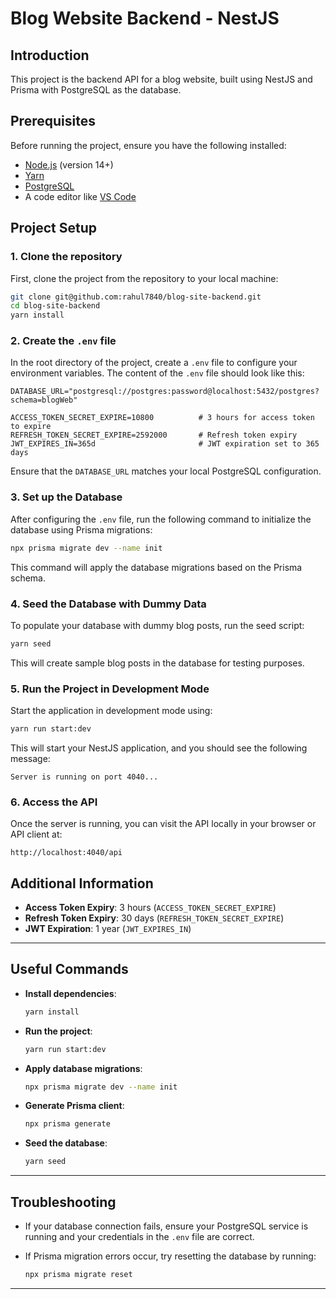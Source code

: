 # Blog Website Backend - NestJS

## Introduction
This project is the backend API for a blog website, built using NestJS and Prisma with PostgreSQL as the database.

## Prerequisites

Before running the project, ensure you have the following installed:

- [Node.js](https://nodejs.org/) (version 14+)
- [Yarn](https://yarnpkg.com/)
- [PostgreSQL](https://www.postgresql.org/)
- A code editor like [VS Code](https://code.visualstudio.com/)

## Project Setup

### 1. Clone the repository

First, clone the project from the repository to your local machine:

```bash
git clone git@github.com:rahul7840/blog-site-backend.git
cd blog-site-backend
yarn install
```

### 2. Create the `.env` file

In the root directory of the project, create a `.env` file to configure your environment variables. The content of the `.env` file should look like this:

```env
DATABASE_URL="postgresql://postgres:password@localhost:5432/postgres?schema=blogWeb"

ACCESS_TOKEN_SECRET_EXPIRE=10800          # 3 hours for access token to expire
REFRESH_TOKEN_SECRET_EXPIRE=2592000       # Refresh token expiry
JWT_EXPIRES_IN=365d                       # JWT expiration set to 365 days
```

Ensure that the `DATABASE_URL` matches your local PostgreSQL configuration.

### 3. Set up the Database

After configuring the `.env` file, run the following command to initialize the database using Prisma migrations:

```bash
npx prisma migrate dev --name init
```

This command will apply the database migrations based on the Prisma schema.

### 4. Seed the Database with Dummy Data

To populate your database with dummy blog posts, run the seed script:

```bash
yarn seed
```

This will create sample blog posts in the database for testing purposes.

### 5. Run the Project in Development Mode

Start the application in development mode using:

```bash
yarn run start:dev
```

This will start your NestJS application, and you should see the following message:

```
Server is running on port 4040...
```

### 6. Access the API

Once the server is running, you can visit the API locally in your browser or API client at:

```
http://localhost:4040/api
```

## Additional Information

- **Access Token Expiry**: 3 hours (`ACCESS_TOKEN_SECRET_EXPIRE`)
- **Refresh Token Expiry**: 30 days (`REFRESH_TOKEN_SECRET_EXPIRE`)
- **JWT Expiration**: 1 year (`JWT_EXPIRES_IN`)

---

## Useful Commands

- **Install dependencies**: 
  ```bash
  yarn install
  ```

- **Run the project**: 
  ```bash
  yarn run start:dev
  ```

- **Apply database migrations**: 
  ```bash
  npx prisma migrate dev --name init
  ```

- **Generate Prisma client**: 
  ```bash
  npx prisma generate
  ```

- **Seed the database**: 
  ```bash
  yarn seed
  ```

---

## Troubleshooting

- If your database connection fails, ensure your PostgreSQL service is running and your credentials in the `.env` file are correct.
- If Prisma migration errors occur, try resetting the database by running:

  ```bash
  npx prisma migrate reset
  ```

---

